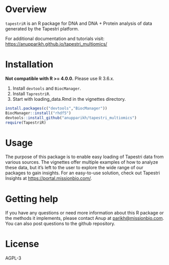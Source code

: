 # Overview
`tapestriR` is an R package for DNA and DNA + Protein analysis of data generated by the Tapestri platform.

For additional documentation and tutorials visit: https://anupparikh.github.io/tapestri_multiomics/

# Installation

**Not compatible with R >= 4.0.0.** Please use R 3.6.x. 

1) Install `devtools` and `BiocManager`.
2) Install `TaprestriR`. 
3) Start with loading_data.Rmd in the vignettes directory. 

```r
install.packages(c("devtools","BiocManager"))
BiocManager::install("rhdf5")
devtools::install_github("anupparikh/tapestri_multiomics")
require(TapestriR)
```

# Usage
The purpose of this package is to enable easy loading of Tapestri data from various sources. The vignettes offer multiple examples of how to analyze these data, but it’s left to the user to explore the wide range of our packages to gain insights. For an easy-to-use solution, check out Tapestri Insights at https://portal.missionbio.com/. 

# Getting help
If you have any questions or need more information about this R package or the methods it implements, please contact Anup at parikh@missionbio.com. You can also post questions to the github repository. 

# License
AGPL-3
